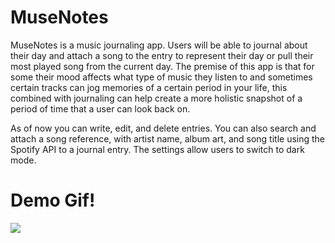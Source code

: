 # MuseNotes
MuseNotes is a music journaling app. Users will be able to journal about their day and attach a song to the entry to represent their day or pull their most played song from the current day. The premise of this app is that for some their mood affects what type of music they listen to and sometimes certain tracks can jog memories of a certain period in your life, this combined with journaling can help create a more holistic snapshot of a period of time that a user can look back on. 

As of now you can write, edit, and delete entries. You can also search and attach a song reference, with artist name, album art, and song title using the Spotify API to a journal entry. The settings allow users to switch to dark mode.

# Demo Gif!
![](http://g.recordit.co/IzoEwPQRa3.gif)
